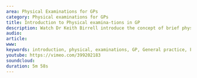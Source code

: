 ```yaml
---
area: Physical Examinations for GPs
category: Physical examinations for GPs
title: Introduction to Physical examina-tions in GP
description: Watch Dr Keith Birrell introduce the concept of brief physical examinations for GPs this video series 
audio: 
article: 
www: 
keywords: introduction, physical, examinations, GP, General practice, Fraser Birrell, Keith Birrell, Richard Shelley
youtube: https://vimeo.com/399202183
soundcloud: 
duration: 5m 58s
---
```

